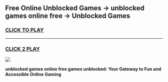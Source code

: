 
## Free Online Unblocked Games → unblocked games online free → Unblocked Games
<h3>
<a href="https://premium.freeplayer.one?title=unblocked_games_online_free&ref=21F">CLICK TO PLAY</a></h3>
<hr>

<h3>
<a href="https://premium.freeplayer.one?title=unblocked_games_online_free&ref=21F">CLICK 2 PLAY</a>
  
</h3>

<a href="https://premium.freeplayer.one?title=unblocked_games_online_free&ref=21F/"><img src="https://clearcache.store/games.png"></a>


**unblocked games online free games unblocked: Your Gateway to Fun and Accessible Online Gaming**
